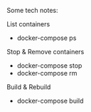 Some tech notes:

List containers
- docker-compose ps

Stop & Remove containers
- docker-compose stop
- docker-compose rm

Build & Rebuild
- docker-compose build


